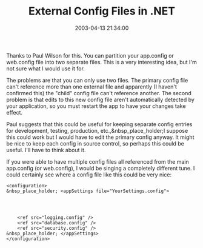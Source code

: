﻿---
layout: post
title: "External Config Files in .NET"
comments: false
date: 2003-04-13 21:34:00
categories:
 - Technology
subtext-id: dd88d403-42e3-447e-99d9-6f61e1476fbd
alias: /blog/External-Config-Files-in-NET.aspx
---


Thanks to Paul Wilson for this. You can partition your app.config or web.config file into two separate files. This is a very interesting idea, but I'm not sure what I would use it for.

The problems are that you can only use two files. The primary config file can't reference more than one external file and apparently (I haven't confirmed this) the "child" config file can't reference another. The second problem is that edits to this new config file aren't automatically detected by your application, so you must restart the app to have your changes take effect.

Paul suggests that this could be useful for keeping separate config entries for development, testing, production, etc.,&nbsp_place_holder;I suppose this could work but I would have to edit the primary config anyway. It might be nice to keep each config in source control, so perhaps this could be useful. I'll have to think about it.

If you were able to have multiple config files all referenced from the main app.config (or web.config), I would be singing a completely different tune. I could certainly see where a config file like this could be very nice:
    
    <configuration>
    &nbsp_place_holder; <appSettings file="YourSettings.config">  
      
      
      
      
        <ref src="logging.config" />  
        <ref src="database.config" />  
        <ref src="security.config" />  
    &nbsp_place_holder; </appSettings>
    </configuration>
    
